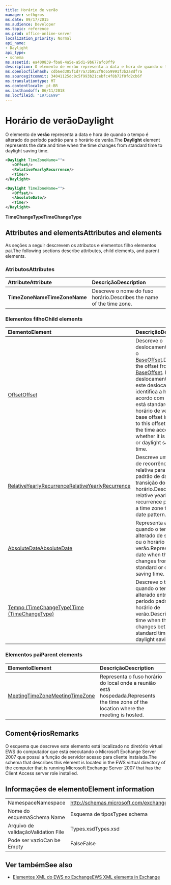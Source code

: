 ```yaml
---
title: Horário de verão
manager: sethgros
ms.date: 09/17/2015
ms.audience: Developer
ms.topic: reference
ms.prod: office-online-server
localization_priority: Normal
api_name:
- Daylight
api_type:
- schema
ms.assetid: ea400839-fba8-4a5e-a5d1-9b677afc0ff9
description: O elemento de verão representa a data e hora de quando o tempo é alterado do período padrão para o horário de verão.
ms.openlocfilehash: cdb6ed305f1d77a73b952f8c659991f3b2a8df7a
ms.sourcegitcommit: 34041125dc8c5f993b21cebfc4f8b72f0fd2cb6f
ms.translationtype: MT
ms.contentlocale: pt-BR
ms.lasthandoff: 06/11/2018
ms.locfileid: "19751699"
---
```

# <a name="daylight"></a><span data-ttu-id="7e729-103">Horário de verão</span><span class="sxs-lookup"><span data-stu-id="7e729-103">Daylight</span></span>

<span data-ttu-id="7e729-104">O elemento de **verão** representa a data e hora de quando o tempo é alterado do período padrão para o horário de verão.</span><span class="sxs-lookup"><span data-stu-id="7e729-104">The **Daylight** element represents the date and time when the time changes from standard time to daylight saving time.</span></span> 
  
```xml
<Daylight TimeZoneName="">
   <Offset/>
   <RelativeYearlyRecurrence/>
   <Time/>
</Daylight>
```

```xml
<Daylight TimeZoneName="">
   <Offset/>
   <AbsoluteDate/>
   <Time/>
</Daylight>
```

<span data-ttu-id="7e729-105">**TimeChangeType**</span><span class="sxs-lookup"><span data-stu-id="7e729-105">**TimeChangeType**</span></span>

## <a name="attributes-and-elements"></a><span data-ttu-id="7e729-106">Attributes and elements</span><span class="sxs-lookup"><span data-stu-id="7e729-106">Attributes and elements</span></span>

<span data-ttu-id="7e729-107">As seções a seguir descrevem os atributos e elementos filho elementos pai.</span><span class="sxs-lookup"><span data-stu-id="7e729-107">The following sections describe attributes, child elements, and parent elements.</span></span>
  
### <a name="attributes"></a><span data-ttu-id="7e729-108">Atributos</span><span class="sxs-lookup"><span data-stu-id="7e729-108">Attributes</span></span>

|<span data-ttu-id="7e729-109">**Attribute**</span><span class="sxs-lookup"><span data-stu-id="7e729-109">**Attribute**</span></span>|<span data-ttu-id="7e729-110">**Descrição**</span><span class="sxs-lookup"><span data-stu-id="7e729-110">**Description**</span></span>|
|:-----|:-----|
|<span data-ttu-id="7e729-111">**TimeZoneName**</span><span class="sxs-lookup"><span data-stu-id="7e729-111">**TimeZoneName**</span></span> <br/> |<span data-ttu-id="7e729-112">Descreve o nome do fuso horário.</span><span class="sxs-lookup"><span data-stu-id="7e729-112">Describes the name of the time zone.</span></span>  <br/> |
   
### <a name="child-elements"></a><span data-ttu-id="7e729-113">Elementos filho</span><span class="sxs-lookup"><span data-stu-id="7e729-113">Child elements</span></span>

|<span data-ttu-id="7e729-114">**Elemento**</span><span class="sxs-lookup"><span data-stu-id="7e729-114">**Element**</span></span>|<span data-ttu-id="7e729-115">**Descrição**</span><span class="sxs-lookup"><span data-stu-id="7e729-115">**Description**</span></span>|
|:-----|:-----|
|[<span data-ttu-id="7e729-116">Offset</span><span class="sxs-lookup"><span data-stu-id="7e729-116">Offset</span></span>](offset.md) <br/> |<span data-ttu-id="7e729-117">Descreve o deslocamento, desde o [BaseOffset](baseoffset.md).</span><span class="sxs-lookup"><span data-stu-id="7e729-117">Describes the offset from the [BaseOffset](baseoffset.md).</span></span> <span data-ttu-id="7e729-118">Base de deslocamento além este deslocamento identifica a hora de acordo com se ele está standard ou o horário de verão.</span><span class="sxs-lookup"><span data-stu-id="7e729-118">The base offset in addition to this offset identifies the time according to whether it is standard or daylight saving time.</span></span>  <br/> |
|[<span data-ttu-id="7e729-119">RelativeYearlyRecurrence</span><span class="sxs-lookup"><span data-stu-id="7e729-119">RelativeYearlyRecurrence</span></span>](relativeyearlyrecurrence.md) <br/> |<span data-ttu-id="7e729-120">Descreve um padrão de recorrência anual relativa para um padrão de data de transição do fuso horário.</span><span class="sxs-lookup"><span data-stu-id="7e729-120">Describes a relative yearly recurrence pattern for a time zone transition date pattern.</span></span>  <br/> |
|[<span data-ttu-id="7e729-121">AbsoluteDate</span><span class="sxs-lookup"><span data-stu-id="7e729-121">AbsoluteDate</span></span>](absolutedate.md) <br/> |<span data-ttu-id="7e729-122">Representa a data quando o tempo é alterado de standard ou o horário de verão.</span><span class="sxs-lookup"><span data-stu-id="7e729-122">Represents the date when the time changes from standard or daylight saving time.</span></span>  <br/> |
|[<span data-ttu-id="7e729-123">Tempo (TimeChangeType)</span><span class="sxs-lookup"><span data-stu-id="7e729-123">Time (TimeChangeType)</span></span>](time-timechangetype.md) <br/> |<span data-ttu-id="7e729-124">Descreve o tempo quando o tempo é alterado entre o período padrão e o horário de verão.</span><span class="sxs-lookup"><span data-stu-id="7e729-124">Describes the time when the time changes between standard time and daylight saving time.</span></span>  <br/> |
   
### <a name="parent-elements"></a><span data-ttu-id="7e729-125">Elementos pai</span><span class="sxs-lookup"><span data-stu-id="7e729-125">Parent elements</span></span>

|<span data-ttu-id="7e729-126">**Elemento**</span><span class="sxs-lookup"><span data-stu-id="7e729-126">**Element**</span></span>|<span data-ttu-id="7e729-127">**Descrição**</span><span class="sxs-lookup"><span data-stu-id="7e729-127">**Description**</span></span>|
|:-----|:-----|
|[<span data-ttu-id="7e729-128">MeetingTimeZone</span><span class="sxs-lookup"><span data-stu-id="7e729-128">MeetingTimeZone</span></span>](meetingtimezone.md) <br/> |<span data-ttu-id="7e729-129">Representa o fuso horário do local onde a reunião está hospedada.</span><span class="sxs-lookup"><span data-stu-id="7e729-129">Represents the time zone of the location where the meeting is hosted.</span></span>  <br/> |
   
## <a name="remarks"></a><span data-ttu-id="7e729-130">Coment�rios</span><span class="sxs-lookup"><span data-stu-id="7e729-130">Remarks</span></span>

<span data-ttu-id="7e729-131">O esquema que descreve este elemento está localizado no diretório virtual EWS do computador que está executando o Microsoft Exchange Server 2007 que possui a função de servidor acesso para cliente instalada.</span><span class="sxs-lookup"><span data-stu-id="7e729-131">The schema that describes this element is located in the EWS virtual directory of the computer that is running Microsoft Exchange Server 2007 that has the Client Access server role installed.</span></span>
  
## <a name="element-information"></a><span data-ttu-id="7e729-132">Informações de elemento</span><span class="sxs-lookup"><span data-stu-id="7e729-132">Element information</span></span>

|||
|:-----|:-----|
|<span data-ttu-id="7e729-133">Namespace</span><span class="sxs-lookup"><span data-stu-id="7e729-133">Namespace</span></span>  <br/> |http://schemas.microsoft.com/exchange/services/2006/types  <br/> |
|<span data-ttu-id="7e729-134">Nome do esquema</span><span class="sxs-lookup"><span data-stu-id="7e729-134">Schema Name</span></span>  <br/> |<span data-ttu-id="7e729-135">Esquema de tipos</span><span class="sxs-lookup"><span data-stu-id="7e729-135">Types schema</span></span>  <br/> |
|<span data-ttu-id="7e729-136">Arquivo de validação</span><span class="sxs-lookup"><span data-stu-id="7e729-136">Validation File</span></span>  <br/> |<span data-ttu-id="7e729-137">Types.xsd</span><span class="sxs-lookup"><span data-stu-id="7e729-137">Types.xsd</span></span>  <br/> |
|<span data-ttu-id="7e729-138">Pode ser vazio</span><span class="sxs-lookup"><span data-stu-id="7e729-138">Can be Empty</span></span>  <br/> |<span data-ttu-id="7e729-139">False</span><span class="sxs-lookup"><span data-stu-id="7e729-139">False</span></span>  <br/> |
   
## <a name="see-also"></a><span data-ttu-id="7e729-140">Ver também</span><span class="sxs-lookup"><span data-stu-id="7e729-140">See also</span></span>

- [<span data-ttu-id="7e729-141">Elementos XML do EWS no Exchange</span><span class="sxs-lookup"><span data-stu-id="7e729-141">EWS XML elements in Exchange</span></span>](ews-xml-elements-in-exchange.md)

